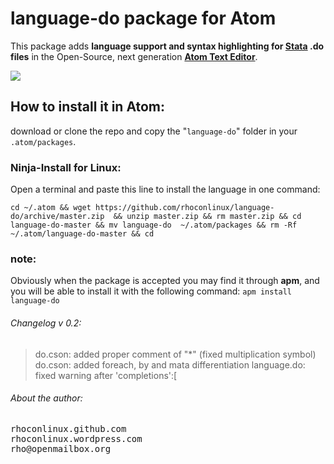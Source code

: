 # language-do package for Atom

This package adds **language support and syntax highlighting for [Stata](http://stata.com/) .do files** in the Open-Source, next generation [**Atom Text Editor**](https://github.com/atom/atom).

![](http://i.imgur.com/Nnnp4Pr.png)


## How to install it in Atom:
download or clone the repo and copy the "`language-do`" folder in your `.atom/packages`.  

### Ninja-Install for Linux:
Open a terminal and paste this line to install the language in one command: 

```
cd ~/.atom && wget https://github.com/rhoconlinux/language-do/archive/master.zip  && unzip master.zip && rm master.zip && cd language-do-master && mv language-do  ~/.atom/packages && rm -Rf ~/.atom/language-do-master && cd

```

### note:
Obviously when the package is accepted you may find it through **apm**, and you will be able to install it with the following command:
`apm install language-do`

###### Changelog v 0.2:
>do.cson: added proper comment of "*" (fixed multiplication symbol)
> do.cson: added foreach, by and mata differentiation
> language.do: fixed warning after 'completions':[ 


###### About the author:
<pre>
rhoconlinux.github.com
rhoconlinux.wordpress.com
rho@openmailbox.org
</pre>
